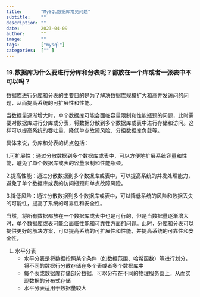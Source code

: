 ```yaml
---
title:       "MySQL数据库常见问题"
subtitle:    ""
description: ""
date:        2023-04-09
author:      ""
image:       ""
tags:        ["mysql"]
categories:  ["" ]
---
```


### 19.数据库为什么要进行分库和分表呢？都放在一个库或者一张表中不可以吗？

数据库进行分库和分表的主要目的是为了解决数据库规模扩大和高并发访问的问题，从而提高系统的可扩展性和性能。

当数据量逐渐增大时，单个数据库可能会面临容量限制和性能瓶颈的问题，此时需要对数据库进行分库或分表，将数据分散到多个数据库或表中进行存储和访问。这样可以提高系统的吞吐量、降低单点故障风险、分担数据库负载等。

具体来说，分库和分表的优点包括：

1.可扩展性：通过分散数据到多个数据库或表中，可以方便地扩展系统容量和性能，避免了单个数据库或表的容量限制和性能瓶颈。

2.提高性能：通过分散数据到多个数据库或表中，可以提高系统的并发处理能力，避免了单个数据库或表的访问瓶颈和单点故障风险。

3.降低风险：通过分散数据到多个数据库或表中，可以降低系统的风险和数据丢失的可能性，提高了系统的可靠性和安全性。

当然，将所有数据都放在一个数据库或表中也是可行的，但是当数据量逐渐增大时，单个数据库或表可能会面临性能和可靠性方面的问题。此时，分库和分表可以提供更好的解决方案，可以提高系统的可扩展性和性能，并提高系统的可靠性和安全性。


1. 水平分表
    - 水平分表是将数据按照某个条件（如数据范围、哈希函数）等进行划分，将不同的数据行分散存储在多个表或者多个数据库中
    - 每个表或数据库存储部分数据，可以分布在不同的物理服务器上，从而实现数据的分布式存储
    - 水平分表适用于数据量较大